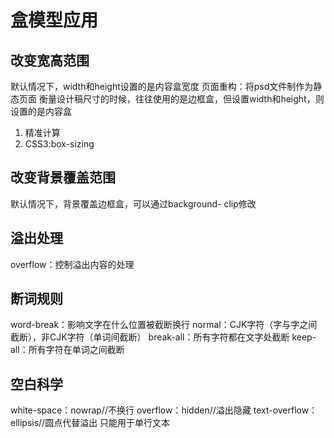 # 盒模型应用

## 改变宽高范围
默认情况下，width和height设置的是内容盒宽度
页面重构：将psd文件制作为静态页面
衡量设计稿尺寸的时候，往往使用的是边框盒，但设置width和height，则设置的是内容盒

1. 精准计算
2. CSS3:box-sizing

## 改变背景覆盖范围
默认情况下，背景覆盖边框盒，可以通过background- clip修改

## 溢出处理
overflow：控制溢出内容的处理

## 断词规则
word-break：影响文字在什么位置被截断换行
normal：CJK字符（字与字之间截断），非CJK字符（单词间截断）
break-all：所有字符都在文字处截断
keep-all：所有字符在单词之间截断

## 空白科学
white-space：nowrap//不换行
overflow：hidden//溢出隐藏
text-overflow：ellipsis//圆点代替溢出
只能用于单行文本
